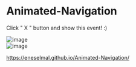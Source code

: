 # Animated-Navigation

Click " X " button and show this event! :)

![image](https://user-images.githubusercontent.com/92387865/155812553-ab659873-8a11-469c-8d6c-4a5bd34be3e0.png)
<br>
![image](https://user-images.githubusercontent.com/92387865/155812597-5038b56f-fb44-467b-9054-750113e6b5a3.png)


https://eneselmal.github.io/Animated-Navigation/
